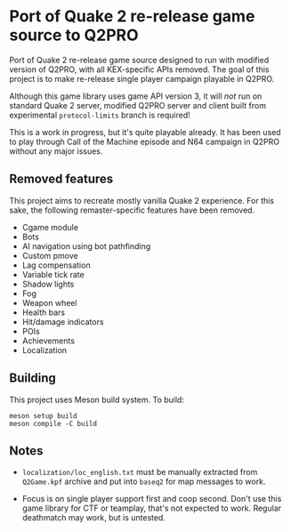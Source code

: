 # Port of Quake 2 re-release game source to Q2PRO

Port of Quake 2 re-release game source designed to run with modified version of
Q2PRO, with all KEX-specific APIs removed. The goal of this project is to make
re-release single player campaign playable in Q2PRO.

Although this game library uses game API version 3, it will *not* run on
standard Quake 2 server, modified Q2PRO server and client built from
experimental `protocol-limits` branch is required!

This is a work in progress, but it's quite playable already. It has been used
to play through Call of the Machine episode and N64 campaign in Q2PRO without
any major issues.

## Removed features

This project aims to recreate mostly vanilla Quake 2 experience. For this sake,
the following remaster-specific features have been removed.

* Cgame module
* Bots
* AI navigation using bot pathfinding
* Custom pmove
* Lag compensation
* Variable tick rate
* Shadow lights
* Fog
* Weapon wheel
* Health bars
* Hit/damage indicators
* POIs
* Achievements
* Localization

## Building

This project uses Meson build system. To build:

    meson setup build
    meson compile -C build

## Notes

* `localization/loc_english.txt` must be manually extracted from `Q2Game.kpf`
  archive and put into `baseq2` for map messages to work.

* Focus is on single player support first and coop second. Don't use this game
  library for CTF or teamplay, that's not expected to work. Regular deathmatch
  may work, but is untested.
